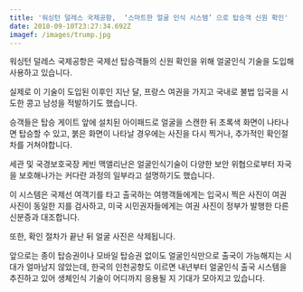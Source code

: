 ```yaml
---
title: '워싱턴 덜레스 국제공항,  ‘스마트한 얼굴 인식 시스템’ 으로 탑승객 신원 확인'
date: 2018-09-10T23:27:34.692Z
imagef: /images/trump.jpg
---
```

워싱턴 덜레스 국제공항은 국제선 탑승객들의 신원 확인을 위해 얼굴인식 기술을 도입해 사용하고 있습니다. 



실제로 이 기술이 도입된 이후인 지난 달, 프랑스 여권을 가지고 국내로 불법 입국을 시도한 콩고 남성을 적발하기도 했습니다.



승객들은 탑승 게이트 앞에 설치된 아이패드로 얼굴을 스캔한 뒤 초록색 화면이 나타나면 탑승할 수 있고, 붉은 화면이 나타날 경우에는 사진을 다시 찍거나, 추가적인 확인절차를 거쳐야합니다. 

세관 및 국경보호국장 케빈 맥앨리난은 얼굴인식기술이 다양한 보안 위협으로부터 자국을 보호해나가는 커다란 과정의 일부라고 설명하기도 했습니다.  

이 시스템은 국제선 여객기를 타고 출국하는 여행객들에게는 입국시 찍은 사진이 여권 사진이 동일한 지를 검사하고, 미국 시민권자들에게는 여권 사진이 정부가 발행한 다른 신분증과 대조합니다. 

또한, 확인 절차가 끝난 뒤 얼굴 사진은 삭제됩니다. 

앞으로는 종이 탑승권이나 모바일 탑승권 없이도 얼굴인식만으로 출국이 가능해지는 시대가 얼마남지 않았는데, 한국의 인천공항도 이르면 내년부터 얼굴인식 출국 시스템을 추진하고 있어 생체인식 기술이 어디까지 응용될 지 기대가 모아지고 있습니다.
